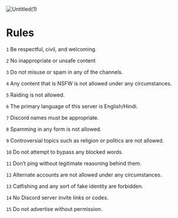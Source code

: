 ![Untitled(1)](https://cdn.discordapp.com/attachments/972870449639866462/972899172690825216/Untitled_1.jpg)
# Rules
` 1 ` Be respectful, civil, and welcoming.

` 2 ` No inappropriate or unsafe content

` 3 ` Do not misuse or spam in any of the channels.

` 4 ` Any content that is NSFW is not allowed under any circumstances.

` 5 ` Raiding is not allowed.

` 6 ` The primary language of this server is English/Hindi.

` 7 ` Discord names must be appropriate.

` 8 ` Spamming in any form is not allowed.

` 9 ` Controversial topics such as religion or politics are not allowed.

` 10 ` Do not attempt to bypass any blocked words.

` 11 ` Don’t ping without legitimate reasoning behind them.

` 12 ` Alternate accounts are not allowed under any circumstances.

` 13 ` Catfishing and any sort of fake identity are forbidden.

` 14 ` No Discord server invite links or codes.

` 15 ` Do not advertise without permission.
